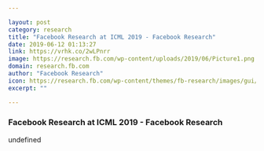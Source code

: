 ```yaml
---

layout: post
category: research
title: "Facebook Research at ICML 2019 - Facebook Research"
date: 2019-06-12 01:13:27
link: https://vrhk.co/2wLPnrr
image: https://research.fb.com/wp-content/uploads/2019/06/Picture1.png
domain: research.fb.com
author: "Facebook Research"
icon: https://research.fb.com/wp-content/themes/fb-research/images/gui/facebook.ico
excerpt: ""

---
```


### Facebook Research at ICML 2019 - Facebook Research

undefined